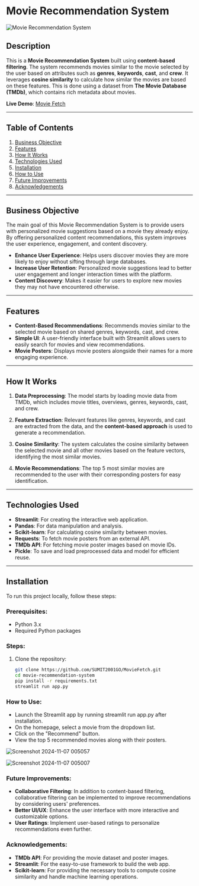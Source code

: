 # Movie Recommendation System

![Movie Recommendation System](https://img.shields.io/badge/Streamlit-Movie_Recommendation_System-blue)

## Description

This is a **Movie Recommendation System** built using **content-based filtering**. The system recommends movies similar to the movie selected by the user based on attributes such as **genres**, **keywords**, **cast**, and **crew**. It leverages **cosine similarity** to calculate how similar the movies are based on these features. This is done using a dataset from **The Movie Database (TMDb)**, which contains rich metadata about movies.

**Live Demo**: [Movie Fetch](https://moviefetchsumit007.streamlit.app/)

---

## Table of Contents
1. [Business Objective](#business-objective)
2. [Features](#features)
3. [How It Works](#how-it-works)
4. [Technologies Used](#technologies-used)
5. [Installation](#installation)
6. [How to Use](#how-to-use)
7. [Future Improvements](#future-improvements)
8. [Acknowledgements](#acknowledgements)

---

## Business Objective

The main goal of this Movie Recommendation System is to provide users with personalized movie suggestions based on a movie they already enjoy. By offering personalized content recommendations, this system improves the user experience, engagement, and content discovery.

- **Enhance User Experience**: Helps users discover movies they are more likely to enjoy without sifting through large databases.
- **Increase User Retention**: Personalized movie suggestions lead to better user engagement and longer interaction times with the platform.
- **Content Discovery**: Makes it easier for users to explore new movies they may not have encountered otherwise.

---

## Features

- **Content-Based Recommendations**: Recommends movies similar to the selected movie based on shared genres, keywords, cast, and crew.
- **Simple UI**: A user-friendly interface built with Streamlit allows users to easily search for movies and view recommendations.
- **Movie Posters**: Displays movie posters alongside their names for a more engaging experience.

---

## How It Works

1. **Data Preprocessing**: The model starts by loading movie data from TMDb, which includes movie titles, overviews, genres, keywords, cast, and crew.
   
2. **Feature Extraction**: Relevant features like genres, keywords, and cast are extracted from the data, and the **content-based approach** is used to generate a recommendation.

3. **Cosine Similarity**: The system calculates the cosine similarity between the selected movie and all other movies based on the feature vectors, identifying the most similar movies.

4. **Movie Recommendations**: The top 5 most similar movies are recommended to the user with their corresponding posters for easy identification.

---

## Technologies Used

- **Streamlit**: For creating the interactive web application.
- **Pandas**: For data manipulation and analysis.
- **Scikit-learn**: For calculating cosine similarity between movies.
- **Requests**: To fetch movie posters from an external API.
- **TMDb API**: For fetching movie poster images based on movie IDs.
- **Pickle**: To save and load preprocessed data and model for efficient reuse.

---

## Installation

To run this project locally, follow these steps:

### Prerequisites:
- Python 3.x
- Required Python packages

### Steps:

1. Clone the repository:
   ```bash
   git clone https://github.com/SUMIT2001GO/MovieFetch.git
   cd movie-recommendation-system
   pip install -r requirements.txt
   streamlit run app.py

   
### How to Use:
- Launch the Streamlit app by running streamlit run app.py after installation.
- On the homepage, select a movie from the dropdown list.
- Click on the "Recommend" button.
- View the top 5 recommended movies along with their posters.


![Screenshot 2024-11-07 005057](https://github.com/user-attachments/assets/15b15bed-94f8-4da7-b625-c47fddc47832)



![Screenshot 2024-11-07 005007](https://github.com/user-attachments/assets/82a2af5a-6549-482d-ab15-98e098209a90)




### Future Improvements:
- **Collaborative Filtering**: In addition to content-based filtering, collaborative filtering can be implemented to improve recommendations by considering users' preferences.
- **Better UI/UX**: Enhance the user interface with more interactive and customizable options.
- **User Ratings**: Implement user-based ratings to personalize recommendations even further.

### Acknowledgements:
- **TMDb API**: For providing the movie dataset and poster images.
- **Streamlit**: For the easy-to-use framework to build the web app.
- **Scikit-learn**: For providing the necessary tools to compute cosine similarity and handle machine learning operations.

